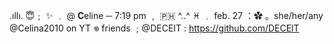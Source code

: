  .ıllı.   😇﹔ ✨ 
﹒ @ 𝐂eline  ─  7:19 pm ﹐ 🇵🇭
    ^..^    ♓ ﹒  feb. 27 ：✿   。she/her/any
      @Celina2010 on YT   𖦹  friends ﹔@DECEIT : https://github.com/DECElT

<!---
celine27-pixel/celine27-pixel is a ✨ special ✨ repository because its `README.md` (this file) appears on your GitHub profile.
You can click the Preview link to take a look at your changes.
--->
